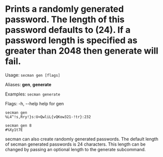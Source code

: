 # Prints a randomly generated password. The length of this password defaults to (24). If a password length is specified as greater than 2048 then generate will fail.

Usage:
  `secman gen [flags]`

Aliases:
  **gen**, **generate**

Examples:
  `secman generate`

Flags:
  -h, --help   help for gen

```code
secman gen
%L4^!s,Rry!}s:U<QwliL{vQKow321-!tr}:232

secman gen 8
#%Xy1t7E
```

secman can also create randomly generated passwords. The default length of secman generated passwords is 24 characters. This length can be changed by passing an optional length to the generate subcommand.
